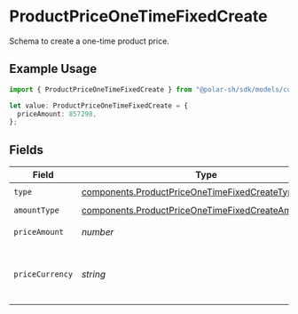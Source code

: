 # ProductPriceOneTimeFixedCreate

Schema to create a one-time product price.

## Example Usage

```typescript
import { ProductPriceOneTimeFixedCreate } from "@polar-sh/sdk/models/components";

let value: ProductPriceOneTimeFixedCreate = {
  priceAmount: 857298,
};
```

## Fields

| Field                                                                                                                      | Type                                                                                                                       | Required                                                                                                                   | Description                                                                                                                |
| -------------------------------------------------------------------------------------------------------------------------- | -------------------------------------------------------------------------------------------------------------------------- | -------------------------------------------------------------------------------------------------------------------------- | -------------------------------------------------------------------------------------------------------------------------- |
| `type`                                                                                                                     | [components.ProductPriceOneTimeFixedCreateType](../../models/components/productpriceonetimefixedcreatetype.md)             | :heavy_check_mark:                                                                                                         | N/A                                                                                                                        |
| `amountType`                                                                                                               | [components.ProductPriceOneTimeFixedCreateAmountType](../../models/components/productpriceonetimefixedcreateamounttype.md) | :heavy_check_mark:                                                                                                         | N/A                                                                                                                        |
| `priceAmount`                                                                                                              | *number*                                                                                                                   | :heavy_check_mark:                                                                                                         | The price in cents.                                                                                                        |
| `priceCurrency`                                                                                                            | *string*                                                                                                                   | :heavy_minus_sign:                                                                                                         | The currency. Currently, only `usd` is supported.                                                                          |